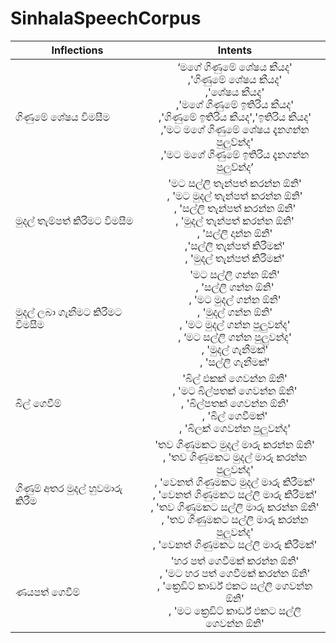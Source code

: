 # SinhalaSpeechCorpus

| Inflections  |     Intents     |
|----------|:-------------:|
| ගිණුමේ ශේෂය විමසීම |‘මගේ ගිණුමේ ශේෂය කීයද'<br>,'ගිණුමේ ශේෂය කීයද'<br>,'ශේෂය කීයද'<br>,'මගේ ගිණුමේ ඉතිරිය කීයද'<br>,'ගිණුමේ ඉතිරිය කීයද','ඉතිරිය කීයද'<br>,'මට මගේ ගිණුමේ ශේෂය දැනගන්න පුලුව්න්ද'<br>,'මට මගේ ගිණුමේ ඉතිරිය දැනගන්න පුලුව්න්ද’|
|   මුදල් තැම්පත් කිරීමට විමසීම  | 'මට සල්ලි තැන්පත් කරන්න ඕනි'<br>, 'මට මුදල් තැන්පත් කරන්න ඕනි'<br>, 'සල්ලි තැන්පත් කරන්න ඕනි'<br>, 'මුදල් තැන්පත් කරන්න ඕනි'<br>, 'සල්ලි දාන්න ඕනි'<br>,'සල්ලි තැන්පත් කිරීමක්'<br>, 'මුදල් තැන්පත් කිරීමක්' |
| මුදල් ලබා ගැනීමට කිරීමට විමසීම |'මට සල්ලි ගන්න ඕනි'<br>, 'සල්ලි ගන්න ඕනි'<br>, 'මට මුදල් ගන්න ඕනි'<br>, 'මුදල් ගන්න ඕනි'<br>, 'මට මුදල් ගන්න පුලුවන්ද'<br>, ‘මට සල්ලි ගන්න පුලුවන්ද'<br>, 'මුදල් ගැනීමක්'<br>, 'සල්ලි ගැනීමක්'| 
|බිල් ගෙවීම්| 'බිල් එකක් ගෙවන්න ඕනි'<br>, 'මට බිල්පතක් ගෙවන්න ඕනි'<br>, 'බිල්පතක් ගෙවන්න ඕනි'<br>, 'බිල් ගෙවීමක්'<br>, 'බිලක් ගෙවන්න පුලුවන්ද'|
| ගිණුම් අතර මුදල් හුවමාරු කිරීම |'තව ගිණුමකට මුදල් මාරු කරන්න ඕනි'<br>, 'තව ගිණුමකට මුදල් මාරු කරන්න පුලුවන්ද'<br>, 'වෙනත් ගිණුමකට මුදල් මාරු කිරීමක්'<br>, 'වෙනත් ගිණුමකට සල්ලි මාරු කිරීමක්'<br>, 'තව ගිණුමකට සල්ලි මාරු කරන්න ඕනි'<br>, 'තව ගිණුමකට සල්ලි මාරු කරන්න පුලුවන්ද'<br>, 'වෙනත් ගිණුමකට සල්ලි මාරු කිරීමක්' | 
| ණයපත් ගෙවීම් |'හර පත් ගෙවීමක් කරන්න ඕනි'<br>, 'මට හර පත් ගෙවීමක් කරන්න ඕනි'<br>, 'ක්‍රෙඩිට් කාර්ඩ් එකට සල්ලි ගෙවන්න ඕනි'<br>, 'මට ක්‍රෙඩිට් කාර්ඩ් එකට සල්ලි ගෙවන්න ඕනි'| 
    
